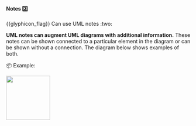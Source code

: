 <div id="title">

#### Notes :two:

<span id="prereqs"></span>

</div>
<span id="outcomes">{{glyphicon_flag}} Can use UML notes :two:</span>

<div id="body">

**UML notes can augment UML diagrams with additional information.** These notes can be shown connected to a particular element in the diagram or can be shown without a connection. The diagram below shows examples of both.

<tip-box> 

:package: Example:

<img src="{{baseUrl}}/uml/notes/notes/images/adminProfessor.png" height="120" />
<p/>

</tip-box>

</div>

<div id="extras">
</div>